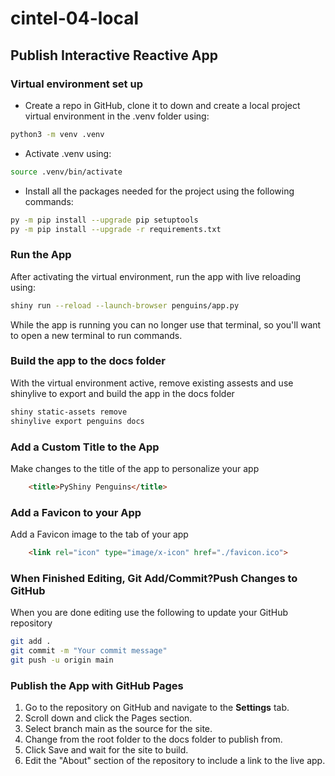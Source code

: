 # cintel-04-local

## Publish Interactive Reactive App

### Virtual environment set up
- Create a repo in GitHub, clone it to down and create a local project virtual environment in the .venv folder using:

```bash
python3 -m venv .venv
```

- Activate .venv using:

```bash
source .venv/bin/activate
```
- Install all the packages needed for the project using the following commands:

```bash
py -m pip install --upgrade pip setuptools
py -m pip install --upgrade -r requirements.txt
```

### Run the App
After activating the virtual environment, run the app with live reloading using:

```bash 
shiny run --reload --launch-browser penguins/app.py
```
While the app is running you can no longer use that terminal, so you'll want to open a new terminal to run commands. 

### Build the app to the docs folder
With the virtual environment active, remove existing assests and use shinylive to export and build the app in the docs folder

```bash
shiny static-assets remove
shinylive export penguins docs
```

### Add a Custom Title to the App
Make changes to the title of the app to personalize your app

```html
    <title>PyShiny Penguins</title>
```

### Add a Favicon to your App
Add a Favicon image to the tab of your app

```html
    <link rel="icon" type="image/x-icon" href="./favicon.ico">
```

### When Finished Editing, Git Add/Commit?Push Changes to GitHub

When you are done editing use the following to update your GitHub repository

```bash
git add .
git commit -m "Your commit message"
git push -u origin main
```

### Publish the App with GitHub Pages
1. Go to the repository on GitHub and navigate to the **Settings** tab.
2. Scroll down and click the Pages section.
3. Select branch main as the source for the site.
4. Change from the root folder to the docs folder to publish from.
5. Click Save and wait for the site to build.
6. Edit the "About" section of the repository to include a link to the live app.